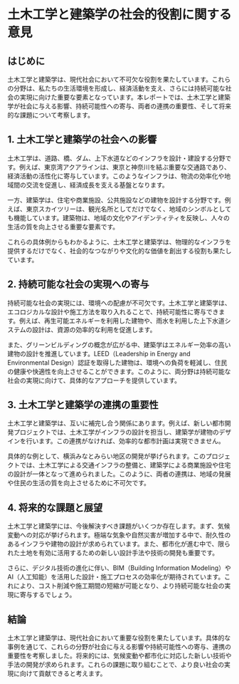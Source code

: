 # 土木工学と建築学の社会的役割に関する意見

## はじめに

土木工学と建築学は、現代社会において不可欠な役割を果たしています。これらの分野は、私たちの生活環境を形成し、経済活動を支え、さらには持続可能な社会の実現に向けた重要な要素となっています。本レポートでは、土木工学と建築学が社会に与える影響、持続可能性への寄与、両者の連携の重要性、そして将来的な課題について考察します。

## 1. 土木工学と建築学の社会への影響

土木工学は、道路、橋、ダム、上下水道などのインフラを設計・建設する分野です。例えば、東京湾アクアラインは、東京と神奈川を結ぶ重要な交通路であり、経済活動の活性化に寄与しています。このようなインフラは、物流の効率化や地域間の交流を促進し、経済成長を支える基盤となります。

一方、建築学は、住宅や商業施設、公共施設などの建物を設計する分野です。例えば、東京スカイツリーは、観光名所としてだけでなく、地域のシンボルとしても機能しています。建築物は、地域の文化やアイデンティティを反映し、人々の生活の質を向上させる重要な要素です。

これらの具体例からもわかるように、土木工学と建築学は、物理的なインフラを提供するだけでなく、社会的なつながりや文化的な価値を創出する役割も果たしています。

## 2. 持続可能な社会の実現への寄与

持続可能な社会の実現には、環境への配慮が不可欠です。土木工学と建築学は、エコロジカルな設計や施工方法を取り入れることで、持続可能性に寄与できます。例えば、再生可能エネルギーを利用した建物や、雨水を利用した上下水道システムの設計は、資源の効率的な利用を促進します。

また、グリーンビルディングの概念が広がる中、建築学はエネルギー効率の高い建物の設計を推進しています。LEED（Leadership in Energy and Environmental Design）認証を取得した建物は、環境への負荷を軽減し、住民の健康や快適性を向上させることができます。このように、両分野は持続可能な社会の実現に向けて、具体的なアプローチを提供しています。

## 3. 土木工学と建築学の連携の重要性

土木工学と建築学は、互いに補完し合う関係にあります。例えば、新しい都市開発プロジェクトでは、土木工学がインフラの設計を担当し、建築学が建物のデザインを行います。この連携がなければ、効率的な都市計画は実現できません。

具体的な例として、横浜みなとみらい地区の開発が挙げられます。このプロジェクトでは、土木工学による交通インフラの整備と、建築学による商業施設や住宅の設計が一体となって進められました。このように、両者の連携は、地域の発展や住民の生活の質を向上させるために不可欠です。

## 4. 将来的な課題と展望

土木工学と建築学には、今後解決すべき課題がいくつか存在します。まず、気候変動への対応が挙げられます。極端な気象や自然災害が増加する中で、耐久性のあるインフラや建物の設計が求められています。また、都市化が進む中で、限られた土地を有効に活用するための新しい設計手法や技術の開発も重要です。

さらに、デジタル技術の進化に伴い、BIM（Building Information Modeling）やAI（人工知能）を活用した設計・施工プロセスの効率化が期待されています。これにより、コスト削減や施工期間の短縮が可能となり、より持続可能な社会の実現に寄与するでしょう。

## 結論

土木工学と建築学は、現代社会において重要な役割を果たしています。具体的な事例を通じて、これらの分野が社会に与える影響や持続可能性への寄与、連携の重要性を考察しました。将来的には、気候変動や都市化に対応した新しい技術や手法の開発が求められます。これらの課題に取り組むことで、より良い社会の実現に向けて貢献できると考えます。
